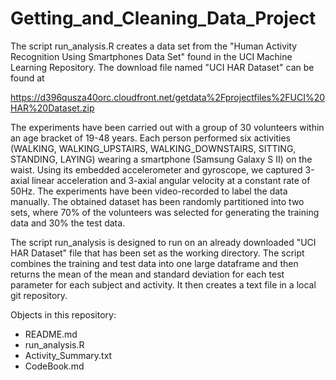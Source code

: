 Getting_and_Cleaning_Data_Project
=================================
The script run_analysis.R creates a data set from the "Human Activity Recognition Using Smartphones Data Set" found in the UCI Machine Learning Repository.  The download file named "UCI HAR Dataset" can be found at

https://d396qusza40orc.cloudfront.net/getdata%2Fprojectfiles%2FUCI%20HAR%20Dataset.zip


The experiments have been carried out with a group of 30 volunteers within an age bracket of 19-48 years. Each person performed six activities (WALKING, WALKING_UPSTAIRS, WALKING_DOWNSTAIRS, SITTING, STANDING, LAYING) wearing a smartphone (Samsung Galaxy S II) on the waist. Using its embedded accelerometer and gyroscope, we captured 3-axial linear acceleration and 3-axial angular velocity at a constant rate of 50Hz. The experiments have been video-recorded to label the data manually. The obtained dataset has been randomly partitioned into two sets, where 70% of the volunteers was selected for generating the training data and 30% the test data.

The script run_analysis is designed to run on an already downloaded "UCI HAR Dataset" file that has been set as the working directory.  The script combines the training and test data into one large dataframe and then returns the mean of the mean and standard deviation for each test parameter for each subject and activity.  It then creates a text file in a local git repository.

Objects in this repository:

- README.md
- run_analysis.R
- Activity_Summary.txt
- CodeBook.md
